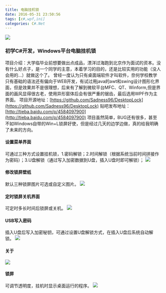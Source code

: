 ```yaml
---
title: 电脑挂机锁
date: 2016-05-31 23:50:56
tags: [c#,wpf,ini]
categories: C#.Net
---
```

<img src="https://sadness96.github.io/images/blog/csharp-DesktopLock/main.png"/>

### 初学C#开发，Windows平台电脑挂机锁
<!-- more -->
项目介绍：大学临毕业前想要做出点成品，漂洋过海跑到北京作为面试的资本。没有什么好点子，是一个同学的主意，本着学习的目的，还是比较实用的功能（没人会用的…）就做这个了。
曾经一度认为只有桌面端软件才叫软件，奈何学校教学只有基础的语法还有偏向于WEB开发，有试过用java的awt和swing设计图形化界面，但是效果并不是很理想，后来有了解到微软平台MFC、QT、Winform,但是界面的画风显得很古老，使用异形窗体后会有很严重的锯齿，最后选用WPF作为主界面。
项目开源地址：[https://github.com/Sadness96/DesktopLock](https://github.com/Sadness96/DesktopLock)
贴吧发布地址：[http://tieba.baidu.com/p/4584097900](http://tieba.baidu.com/p/4584097900)
项目虽然简单，BUG还有很多，甚至不如Windows自带的Win+L锁屏好使，但是经过几天的边学边做，真的给我明确了未来的方向。

#### 设置菜单界面
可通过三种方式设置挂机锁，1.密码解锁；2.时间解锁（根据系统当前时间拼接作为密码）；3.U盘解锁（通过写入加密数据到U盘，插入U盘时即可解锁）；
<img src="https://sadness96.github.io/images/blog/csharp-DesktopLock/config.png"/>

#### 修改锁屏壁纸
默认三种锁屏图片可选或自定义图片。
<img src="https://sadness96.github.io/images/blog/csharp-DesktopLock/style.png"/>

#### 定时锁屏关机界面
可定时多长时间后锁屏或关机。
<img src="https://sadness96.github.io/images/blog/csharp-DesktopLock/timing.png"/>

#### USB写入密码
插入U盘后写入加密秘钥，可通过设置U盘解锁方式，在插入U盘后系统自动解锁。
<img src="https://sadness96.github.io/images/blog/csharp-DesktopLock/usb.png"/>

#### 关于
<img src="https://sadness96.github.io/images/blog/csharp-DesktopLock/about.png"/>

#### 锁屏
可调节透明度，挂机时显示桌面运行的程序。
<img src="https://sadness96.github.io/images/blog/csharp-DesktopLock/lock.png"/>